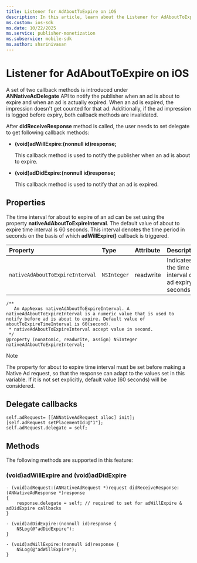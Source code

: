 ```yaml
---
title: Listener for AdAboutToExpire on iOS
description: In this article, learn about the Listener for AdAboutToExpire in iOS, including its properties, methods, and examples.
ms.custom: ios-sdk
ms.date: 10/22/2025
ms.service: publisher-monetization
ms.subservice: mobile-sdk
ms.author: shsrinivasan
---
```


# Listener for AdAboutToExpire on iOS

A set of two callback methods is introduced under **ANNativeAdDelegate** API to notify the publisher when an ad is about to expire and when an ad is actually expired. When an ad is expired, the impression doesn't get counted for that ad. Additionally, if the ad impression is logged before expiry, both callback methods are invalidated.

After **didReceiveResponse** method is called, the user needs to set delegate to get following callback methods:

- **(void)adWillExpire:(nonnull id)response;**

  This callback method is used to notify the publisher when an ad is about to expire.

- **(void)adDidExpire:(nonnull id)response;**

  This callback method is used to notify that an ad is expired.

## Properties

The time interval for about to expire of an ad can be set using the property **nativeAdAboutToExpireInterval**. The default value of about to expire time interval is 60 seconds. This interval denotes the time period in seconds on the basis of which **adWillExpire()** callback is triggered.

| Property | Type | Attribute | Description |
|:---|:---|:---|:---|
| `nativeAdAboutToExpireInterval` | `NSInteger` | readwrite | Indicates the time interval of ad expiry in seconds. |

```
/**
   An AppNexus nativeAdAboutToExpireInterval. A nativeAdAboutToExpireInterval is a numeric value that is used to notify before ad is about to expire. Default value of aboutToExpireTimeInterval is 60(second).
 * nativeAdAboutToExpireInterval accept value in second.
 */
@property (nonatomic, readwrite, assign) NSInteger nativeAdAboutToExpireInterval;
```

> [!NOTE]
> The property for about to expire time interval must be set before making a Native Ad request, so that the response can adapt to the values set in this variable. If it is not set explicitly, default value (60 seconds) will be considered.

## Delegate callbacks

```
self.adRequest= [[ANNativeAdRequest alloc] init];
[self.adRequest setPlacementId:@"1"];
self.adRequest.delegate = self;
```

## Methods
The following methods are supported in this feature:

### (void)adWillExpire and (void)adDidExpire

```
- (void)adRequest:(ANNativeAdRequest *)request didReceiveResponse:(ANNativeAdResponse *)response
{
    response.delegate = self; // required to set for adWillExpire & adDidExpire callbacks
}
 
- (void)adDidExpire:(nonnull id)response {
    NSLog(@"adDidExpire");
}
 
- (void)adWillExpire:(nonnull id)response {
    NSLog(@"adWillExpire");
}
```
